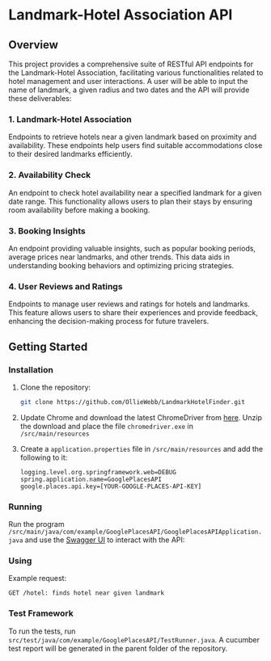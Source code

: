 # Landmark-Hotel Association API

## Overview

This project provides a comprehensive suite of RESTful API endpoints for the Landmark-Hotel Association, facilitating various functionalities related to hotel management and user interactions. A user will be able to input the name of landmark, a given radius and two dates and the API will provide these deliverables:

### 1. Landmark-Hotel Association
Endpoints to retrieve hotels near a given landmark based on proximity and availability. These endpoints help users find suitable accommodations close to their desired landmarks efficiently.

### 2. Availability Check
An endpoint to check hotel availability near a specified landmark for a given date range. This functionality allows users to plan their stays by ensuring room availability before making a booking.

### 3. Booking Insights
An endpoint providing valuable insights, such as popular booking periods, average prices near landmarks, and other trends. This data aids in understanding booking behaviors and optimizing pricing strategies.

### 4. User Reviews and Ratings
Endpoints to manage user reviews and ratings for hotels and landmarks. This feature allows users to share their experiences and provide feedback, enhancing the decision-making process for future travelers.

## Getting Started

### Installation
1. Clone the repository:
   ```bash
   git clone https://github.com/OllieWebb/LandmarkHotelFinder.git
   ```

2. Update Chrome and download the latest ChromeDriver from [here](https://googlechromelabs.github.io/chrome-for-testing/).
   Unzip the download and place the file `chromedriver.exe` in `/src/main/resources`
3. Create a `application.properties` file in `/src/main/resources` and add the following to it:
   ```properties
   logging.level.org.springframework.web=DEBUG
   spring.application.name=GooglePlacesAPI
   google.places.api.key=[YOUR-GOOGLE-PLACES-API-KEY]
   ```

### Running
Run the program `/src/main/java/com/example/GooglePlacesAPI/GooglePlacesAPIApplication.java` and use the [Swagger UI](http://localhost:8080/swagger-ui/index.html#/) to interact with the API:

### Using
Example request:

    GET /hotel: finds hotel near given landmark

### Test Framework
To run the tests, run `src/test/java/com/example/GooglePlacesAPI/TestRunner.java`. A cucumber test report will be generated in the parent folder of the repository.
